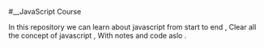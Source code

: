 #__JavaScript Course

In this repository we can learn about javascript from start to end ,
Clear all the concept of javascript ,
With notes and code aslo .
